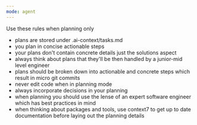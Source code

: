 ```yaml
---
mode: agent
---
```


Use these rules when planning only
<Planning>

- plans are stored under .ai-context/tasks.md
- you plan in concise actionable steps
- your plans don't contain concrete details just the solutions aspect
- always think about plans that they'll be then handled by a junior-mid level engineer
- plans should be broken down into actionable and concrete steps which result in micro git commits
- never edit code when in planning mode
- always incorporate decisions in your planning
- when planning you should use the lense of an expert software engineer which has best practices in mind
- when thinking about packages and tools, use context7 to get up to date documentation before laying out the planning details
  </Planning>
